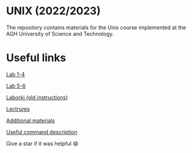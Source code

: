 # UNIX (2022/2023)

The repository contains materials for the Unix course implemented at the AGH University of Science and Technology.

# Useful links 

[Lab 1-4](./lab/lab1-4/)

[Lab 5-6](./lab/lab5-6/readme.md)

[Laborki (old instructions)](./lab/laborki/)

[Lectrures](./lectures/)

[Additional materials](./materials/)

[Useful command description](./knowlegde.md)

Give a star if it was helpful 😄
